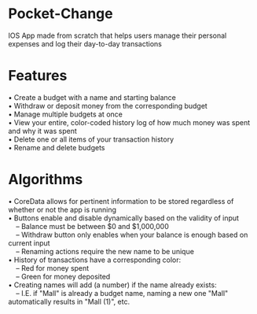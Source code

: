 # Pocket-Change
IOS App made from scratch that helps users manage their personal expenses and log their day-to-day transactions

# Features
• Create a budget with a name and starting balance <br />
• Withdraw or deposit money from the corresponding budget <br />
• Manage multiple budgets at once <br />
• View your entire, color-coded history log of how much money was spent and why it was spent <br />
• Delete one or all items of your transaction history <br />
• Rename and delete budgets <br />

# Algorithms
• CoreData allows for pertinent information to be stored regardless of whether or not the app is running <br />
• Buttons enable and disable dynamically based on the validity of input <br />
&nbsp;&nbsp;&nbsp;&nbsp;– Balance must be between $0 and $1,000,000 <br />
&nbsp;&nbsp;&nbsp;&nbsp;– Withdraw button only enables when your balance is enough based on current input <br />
&nbsp;&nbsp;&nbsp;&nbsp;– Renaming actions require the new name to be unique <br />
• History of transactions have a corresponding color: <br />
&nbsp;&nbsp;&nbsp;&nbsp;– Red for money spent <br />
&nbsp;&nbsp;&nbsp;&nbsp;– Green for money deposited <br />
• Creating names will add (a number) if the name already exists: <br />
&nbsp;&nbsp;&nbsp;&nbsp;– I.E. if "Mall" is already a budget name, naming a new one "Mall" automatically results in "Mall (1)", etc. <br />
